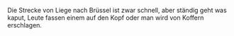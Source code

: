 Die Strecke von Liege nach Brüssel ist zwar schnell, aber ständig geht was kaput, Leute fassen einem auf den Kopf oder man wird von Koffern erschlagen.
